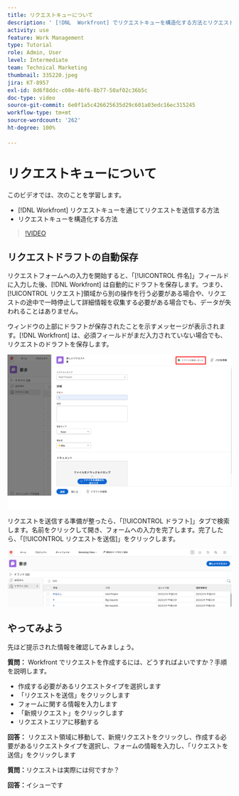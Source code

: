 ```yaml
---
title: リクエストキューについて
description: ' [!DNL  Workfront] でリクエストキューを構造化する方法とリクエストを送信する方法について説明します。'
activity: use
feature: Work Management
type: Tutorial
role: Admin, User
level: Intermediate
team: Technical Marketing
thumbnail: 335220.jpeg
jira: KT-8957
exl-id: 8d6f8ddc-c08e-46f6-8b77-50af02c36b5c
doc-type: video
source-git-commit: 6e0f1a5c426625635d29c601a03edc16ec315245
workflow-type: tm+mt
source-wordcount: '262'
ht-degree: 100%

---
```


# リクエストキューについて

このビデオでは、次のことを学習します。

* [!DNL  Workfront] リクエストキューを通じてリクエストを送信する方法
* リクエストキューを構造化する方法

>[!VIDEO](https://video.tv.adobe.com/v/335220/?quality=12&learn=on)

## リクエストドラフトの自動保存

リクエストフォームへの入力を開始すると、「[!UICONTROL 件名]」フィールドに入力した後、[!DNL Workfront] は自動的にドラフトを保存します。つまり、[!UICONTROL リクエスト]領域から別の操作を行う必要がある場合や、リクエストの途中で一時停止して詳細情報を収集する必要がある場合でも、データが失われることはありません。

ウィンドウの上部にドラフトが保存されたことを示すメッセージが表示されます。[!DNL Workfront] は、必須フィールドがまだ入力されていない場合でも、リクエストのドラフトを保存します。

![リクエストドラフトの作成の画像](assets/queue-mgt-make-a-request-draft-1.png)

リクエストを送信する準備が整ったら、「[!UICONTROL ドラフト]」タブで検索します。名前をクリックして開き、フォームへの入力を完了します。完了したら、「[!UICONTROL リクエストを送信]」をクリックします。

![リクエストドラフトの呼び出しの画像](assets/queue-mgt-make-a-request-draft-2.png)

## やってみよう

先ほど提示された情報を確認してみましょう。

**質問：** Workfront でリクエストを作成するには、どうすればよいですか？手順を説明します。

* 作成する必要があるリクエストタイプを選択します
* 「リクエストを送信」をクリックします
* フォームに関する情報を入力します
* 「新規リクエスト」をクリックします
* リクエストエリアに移動する


**回答：** リクエスト領域に移動して、新規リクエストをクリックし、作成する必要があるリクエストタイプを選択し、フォームの情報を入力し、「リクエストを送信」をクリックします

**質問：**&#x200B;リクエストは実際には何ですか？

**回答：**&#x200B;イシューです

<!---
You can also access request drafts from the [!UICONTROL Select a Request Type] menu at the top of the window. Select an option from the [!UICONTROL Recent Drafts] section, or start a new request by picking a queue from the [!UICONTROL New Requests] section. Fill everything out like normal, then submit the request.

<!---
image
--->

<!---
Let's take a minute to review the information you were just presented.

How do you make a request in Workfront? List the steps in order.
Choose the request type you need to make
Click Submit request
Fill out the information on the form
Click "New Request"
Navigate to the request area

Answer: Navigate to the request area>Click New Request>Choose the request type you need to make>Fill out the information on the form>Click Submit request

A request is really an......

Answer: Issue
--->
